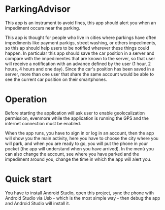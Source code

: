 # ParkingAdvisor

This app is an instrument to avoid fines, this app should alert you when an impediment occurs near the parking.

This app is thought for people who live in cities where parkings have often impediments like payment parkigs, street washing, or others impediments, so this ap should help users to be notified wherever these things could happen.
In particular this app should save the car position in a server and compare with the impedimentes that are known to the server, so that user will receive a notification with an advance defined by the user (1 hour, 2 hours, 4 hours and one day).
Since the car's position has been saved in a server, more than one user that share the same account would be able to see the current car position on their smartphones.


# Operation

Before starting the application will ask user to enable geolocalization permission, evenmore while the application is running the GPS and the internet connection must be enabled.

When the app runs, you have to sign in or log in an account, then the app will show you the main activity, here you have to choose the city where you will park, 
and when you are ready to go, you will put the phone in your pocket (the app will understand when you have arrived).
In the menù you can also change the account, see where you have parked and the impediment around you, change the time in which the app will alert you.

# Quick start

You have to install Android Studio, open this project, sync the phone with Android Studio via Usb - which is the most simple way - then debug the app and Android Studio will install it.
